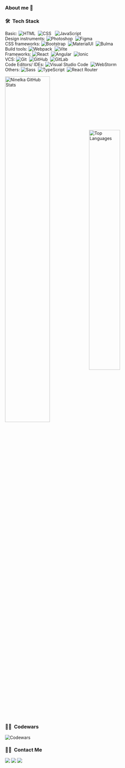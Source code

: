 ### About me 🙂

<!--
**Ninelka/Ninelka** is a ✨ _special_ ✨ repository because its `README.md` (this file) appears on your GitHub profile.

Here are some ideas to get you started:

- 🔭 I’m currently working on ...
- 🌱 I’m currently learning ...
- 👯 I’m looking to collaborate on ...
- 🤔 I’m looking for help with ...
- 💬 Ask me about ...
- 📫 How to reach me: ...
- 😄 Pronouns: ...
- ⚡ Fun fact: ...
-->

### 🛠 &nbsp;Tech Stack

Basic: ![HTML](https://img.shields.io/badge/-HTML-05122A?style=flat&logo=HTML5)&nbsp; ![CSS](https://img.shields.io/badge/-CSS-05122A?style=flat&logo=CSS3&logoColor=1572B6) &nbsp; ![JavaScript](https://img.shields.io/badge/-JavaScript-05122A?style=flat&logo=javascript)\
Design instruments: ![Photoshop](https://img.shields.io/badge/-Photoshop-05122A?style=flat&logo=adobe-photoshop)&nbsp; ![Figma](https://img.shields.io/badge/-Figma-05122A?style=flat&logo=figma)\
CSS frameworks: ![Bootstrap](https://img.shields.io/badge/-Bootstrap-05122A?style=flat&logo=bootstrap)&nbsp; ![MaterialUI](https://img.shields.io/badge/-MaterialUI-05122A?style=flat&logo=mui)&nbsp; ![Bulma](https://img.shields.io/badge/-Bulma-05122A?style=flat&logo=bulma)\
Build tools: ![Webpack](https://img.shields.io/badge/-Webpack-05122A?style=flat&logo=webpack)&nbsp; ![Vite](https://img.shields.io/badge/-Vite-05122A?style=flat&logo=vite)\
Frameworks: ![React](https://img.shields.io/badge/-React-05122A?style=flat&logo=react)&nbsp; ![Angular](https://img.shields.io/badge/-Angular-05122A?style=flat&logo=angular)&nbsp; ![Ionic](https://img.shields.io/badge/-Ionic-05122A?style=flat&logo=ionic)\
VCS: ![Git](https://img.shields.io/badge/-Git-05122A?style=flat&logo=git)&nbsp; ![GitHub](https://img.shields.io/badge/-GitHub-05122A?style=flat&logo=github)&nbsp; ![GitLab](https://img.shields.io/badge/-GitLab-05122A?style=flat&logo=gitlab)\
Code Editors/ IDEs: ![Visual Studio Code](https://img.shields.io/badge/-Visual%20Studio%20Code-05122A?style=flat&logo=visual-studio-code&logoColor=007ACC)&nbsp; ![WebStorm](https://img.shields.io/badge/-WebStorm-05122A?style=flat&logo=webstorm)\
Others: ![Sass](https://img.shields.io/badge/-Sass-05122A?style=flat&logo=sass)&nbsp; ![TypeScript](https://img.shields.io/badge/-TypeScript-05122A?style=flat&logo=typescript)&nbsp; ![React Router](https://img.shields.io/badge/-React%20Router-05122A?style=flat&logo=react-router)

<a href="https://github.com/Ninelka?tab=repositories"><img align="center" width="54%" src="https://github-readme-stats.vercel.app/api?username=Ninelka&show_icons=true&count_private=true&include_all_commits=true&cache_seconds=1800&theme=vue-dark" alt="Ninelka GitHub Stats" /></a>
<a href="https://github.com/Ninelka?tab=repositories"><img align="center" width="45%" src="https://github-readme-stats.vercel.app/api/top-langs/?username=Ninelka&layout=compact&langs_count=6&theme=vue-dark" alt="Top Languages"/></a>

### :woman_technologist: &nbsp;Codewars

![Codewars](https://www.codewars.com/users/Ninelka66/badges/micro)&nbsp;

### 🤝🏻 &nbsp;Contact Me

<p align="left">
<a href="https://www.linkedin.com/in/ninel-gruzdeva-a4045817b/"><img src="https://img.shields.io/badge/-Ninel%20Gruzdeva-0077B5?style=flat&logo=Linkedin&logoColor=white"/></a>
<a href="https://vk.com/ninelgruzdeva"><img src="https://img.shields.io/badge/-NinelGruzdeva-4c75a3?style=flat&logo=VK&logoColor=white"/></a>
<a href="https://t.me/NinelGruzdeva"><img src="https://img.shields.io/badge/-NinelGruzdeva-0088cc?style=flat&logo=Telegram&logoColor=white"/></a>
</p>
